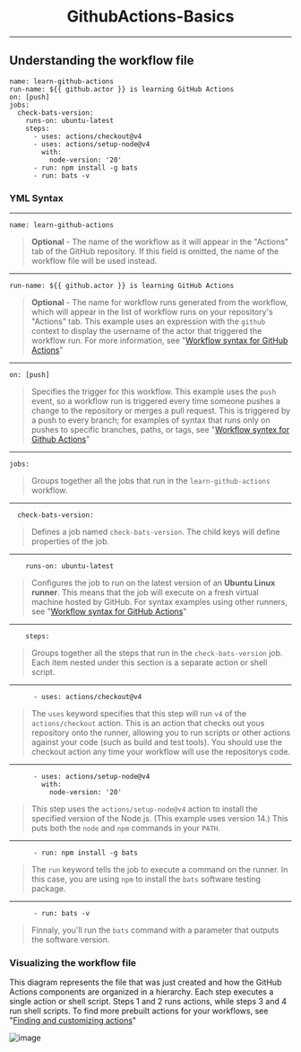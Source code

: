 <div name="readme-top">
  <h1 align=center>GithubActions-Basics</h1>
</div>

---

## Understanding the workflow file

```YML
name: learn-github-actions
run-name: ${{ github.actor }} is learning GitHub Actions
on: [push]
jobs:
  check-bats-version:
    runs-on: ubuntu-latest
    steps:
      - uses: actions/checkout@v4
      - uses: actions/setup-node@v4
        with:
          node-version: '20'
      - run: npm install -g bats
      - run: bats -v

```

### YML Syntax

---

```YML
name: learn-github-actions
```

> **Optional** - The name of the workflow as it will appear in the "Actions" tab of the GitHub repository. If this field is omitted, the name of the workflow file will be used instead.

---

```YML
run-name: ${{ github.actor }} is learning GitHub Actions
```

> **Optional** - The name for workflow runs generated from the workflow, which will appear in the list of workflow runs on your repository's "Actions" tab. This example uses an expression with the `github` context to display the username of the actor that triggered the workflow run. For more information, see "[Workflow syntax for GitHub Actions](https://docs.github.com/en/actions/using-workflows/workflow-syntax-for-github-actions#run-name)"

---

```YML
on: [push]
```

> Specifies the trigger for this workflow. This example uses the `push` event, so a workflow run is triggered every time someone pushes a change to the repository or merges a pull request. This is triggered by a push to every branch; for examples of syntax that runs only on pushes to specific branches, paths, or tags, see "[Workflow syntex for Github Actions](https://docs.github.com/en/actions/using-workflows/workflow-syntax-for-github-actions#onpushpull_requestpull_request_targetpathspaths-ignore)"

---

```YML
jobs:
```

> Groups together all the jobs that run in the `learn-github-actions` workflow.

---

```YML
  check-bats-version:
```

> Defines a job named `check-bats-version`. The child keys will define properties of the job.

---

```YML
    runs-on: ubuntu-latest
```

> Configures the job to run on the latest version of an **Ubuntu Linux runner**. This means that the job will execute on a fresh virtual machine hosted by GitHub. For syntax examples using other runners, see "[Workflow syntax for GitHub Actions](https://docs.github.com/en/actions/using-workflows/workflow-syntax-for-github-actions#jobsjob_idruns-on)"

---

```YML
    steps:
```

> Groups together all the steps that run in the `check-bats-version` job. Each item nested under this section is a separate action or shell script.

---

```YML
      - uses: actions/checkout@v4
```

> The `uses` keyword specifies that this step will run `v4` of the `actions/checkout` action. This is an action that checks out yous repository onto the runner, allowing you to run scripts or other actions against your code (such as build and test tools). You should use the checkout action any time your workflow will use the repositorys code.

---

```YML
      - uses: actions/setup-node@v4
        with:
          node-version: '20'
```

> This step uses the `actions/setup-node@v4` action to install the specified version of the Node.js. (This example uses version 14.) This puts both the `node` and `npm` commands in your `PATH`.

---

```YML
      - run: npm install -g bats
```

> The `run` keyword tells the job to execute a command on the runner. In this case, you are using `npm` to install the `bats` software testing package.

---

```YML
      - run: bats -v
```

> Finnaly, you'll run the `bats` command with a parameter that outputs the software version.

### Visualizing the workflow file

This diagram represents the file that was just created and how the GitHub Actions components are organized in a hierarchy. Each step executes a single action or shell script. Steps 1 and 2 runs actions, while steps 3 and 4 run shell scripts. To find more prebuilt actions for your workflows, see "[Finding and customizing actions](https://docs.github.com/en/actions/learn-github-actions/finding-and-customizing-actions)"

![image](https://github.com/LoriaLawrenceZ/GithubActions-Basics/assets/97912499/0006dd99-92f8-44de-8dd8-ce746324a4ef)

